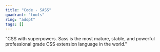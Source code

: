 ```yaml
---
title: "Code - SASS"
quadrant: "tools"
ring: "adopt"
tags: []
---
```


"CSS with superpowers. Sass is the most mature, stable, and powerful professional grade CSS extension language in the world."
